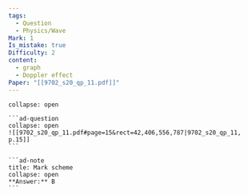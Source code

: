 ```yaml
---
tags:
  - Question
  - Physics/Wave
Mark: 1
Is_mistake: true
Difficulty: 2
content:
  - graph
  - Doppler effect
Paper: "[[9702_s20_qp_11.pdf]]"
---
```

````ad-example
collapse: open

```ad-question
collapse: open
![[9702_s20_qp_11.pdf#page=15&rect=42,406,556,787|9702_s20_qp_11, p.15]]
```

```ad-note
title: Mark scheme
collapse: open
**Answer:** B
```

````

